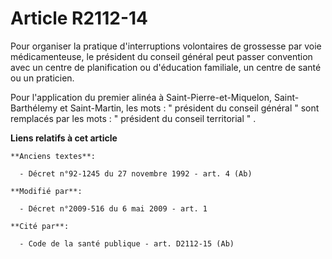 # Article R2112-14

Pour organiser la pratique d'interruptions volontaires de grossesse par voie médicamenteuse, le président du conseil général
peut passer convention avec un centre de planification ou d'éducation familiale, un centre de santé ou un praticien. 

Pour l'application du premier alinéa à Saint-Pierre-et-Miquelon, Saint-Barthélemy et Saint-Martin, les mots : " président du
conseil général " sont remplacés par les mots : " président du conseil territorial " .

**Liens relatifs à cet article**

	**Anciens textes**:

	  - Décret n°92-1245 du 27 novembre 1992 - art. 4 (Ab)

	**Modifié par**:

	  - Décret n°2009-516 du 6 mai 2009 - art. 1

	**Cité par**:

	  - Code de la santé publique - art. D2112-15 (Ab)
